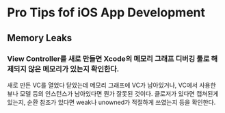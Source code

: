 # Pro Tips fof iOS App Development

## Memory Leaks

### View Controller를 새로 만들면 Xcode의 메모리 그래프 디버깅 툴로 해제되지 않은 메모리가 있는지 확인한다.
새로 만든 VC를 열었다 닫았는데 메모리 그래프에 VC가 남아있거나, VC에서 사용한 뷰나 모델 등의 인스턴스가 남아있다면 뭔가 잘못된 것이다. 클로저가 있다면 캡쳐된게 있는지, 순환 참조가 있다면 weak나 unowned가 적절하게 쓰였는지 등을 확인한다.
